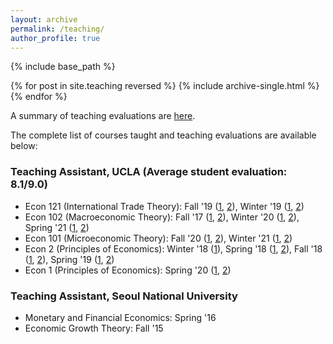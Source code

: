 ```yaml
---
layout: archive
permalink: /teaching/
author_profile: true
---
```


{% include base_path %}

{% for post in site.teaching reversed %}
  {% include archive-single.html %}
{% endfor %}

A summary of teaching evaluations are [here](https://www.dropbox.com/s/o1b0o77nz06a8rb/Hong_Teaching_Eval.pdf?raw=1). 

The complete list of courses taught and teaching evaluations are available below: 

### Teaching Assistant, UCLA (Average student evaluation: 8.1/9.0)

* Econ 121 (International Trade Theory): Fall '19 ([1](https://www.dropbox.com/s/0uo66mcercju5b3/HONG_Y._-_19F_ECON_121L_LAB_1B.pdf?raw=1), [2](https://www.dropbox.com/s/i8u289e5ederkhg/HONG_Y._-_19F_ECON_121L_LAB_1A.pdf?raw=1)), Winter '19 ([1](https://www.dropbox.com/s/758bm5i8v1uqrbd/HONG_Y._-_19W_ECON_121L_LAB_2B.pdf?raw=1), [2](https://www.dropbox.com/s/xpor73py2jxdglv/HONG_Y._-_19W_ECON_121L_LAB_2A.pdf?raw=1))
* Econ 102 (Macroeconomic Theory): Fall '17 ([1](https://www.dropbox.com/s/2ef6bz5fo93qlig/HONG_Y._-_17F_ECON_102_DIS_1G.pdf?raw=1), [2](https://www.dropbox.com/s/p728l63rgeb2wp2/HONG_Y._-_17F_ECON_102_DIS_1E.pdf?raw=1)), Winter '20 ([1](https://www.dropbox.com/s/1y2tyy5z0bs7bpc/HONG_Y._-_20F_ECON_101_DIS_1G.pdf?raw=1), [2](https://www.dropbox.com/s/dctqbvw5cdpoq7l/HONG_Y._-_20F_ECON_101_DIS_1J.pdf?raw=1)), Spring '21 ([1](https://www.dropbox.com/s/fgxfbs416a6yox8/HONG_Y._-_21S_ECON_102_DIS_1I.pdf?raw=1), [2](https://www.dropbox.com/s/qpokd9h5u2hnyzh/HONG_Y._-_21S_ECON_102_DIS_1P.pdf?raw=1))
* Econ 101 (Microeconomic Theory): Fall '20 ([1](https://www.dropbox.com/s/1y2tyy5z0bs7bpc/HONG_Y._-_20F_ECON_101_DIS_1G.pdf?raw=1), [2](https://www.dropbox.com/s/dctqbvw5cdpoq7l/HONG_Y._-_20F_ECON_101_DIS_1J.pdf?raw=1)), Winter '21 ([1](https://www.dropbox.com/s/yr3wxgwm8c1w5r3/HONG_Y._-_21W_ECON_101_DIS_1G.pdf?raw=1), [2](https://www.dropbox.com/s/umkmndelwzqjh0e/HONG_Y._-_21W_ECON_101_DIS_1H.pdf?raw=1))
* Econ 2 (Principles of Economics): Winter '18 ([1](https://www.dropbox.com/s/2e9jnvtvrafdo1g/HONG_Y._-_18W_ECON_2_DIS_1A.pdf?raw=1)), Spring '18 ([1](https://www.dropbox.com/s/g8dxudx9xziajdy/HONG_Y._-_18S_ECON_2_DIS_1M.pdf?raw=1), [2](https://www.dropbox.com/s/13dlrnrkzhes2it/HONG_Y._-_18S_ECON_2_DIS_1N.pdf?raw=1)), Fall '18 ([1](https://www.dropbox.com/s/j1aa5ky27sj6nlo/HONG_Y._-_18F_ECON_2_DIS_1C.pdf?raw=1), [2](https://www.dropbox.com/s/3huijdb0twy5x53/HONG_Y._-_18F_ECON_2_DIS_1G.pdf?raw=1)), Spring '19 ([1](https://www.dropbox.com/s/zazat1ganswmar4/HONG_Y._-_19S_ECON_2_DIS_1D.pdf?raw=1), [2](https://www.dropbox.com/s/v02kz4cm202i7v7/HONG_Y._-_19S_ECON_2_DIS_1N.pdf?raw=1))
* Econ 1 (Principles of Economics): Spring '20 ([1](https://www.dropbox.com/s/yru6e64vng8x8e9/HONG_Y._-_20S_ECON_1_QIZ_1F.pdf?raw=1), [2](https://www.dropbox.com/s/07ear1opg31lpev/HONG_Y._-_20S_ECON_1_QIZ_1K.pdf?raw=1))
        
### Teaching Assistant, Seoul National University
        
* Monetary and Financial Economics: Spring '16
* Economic Growth Theory: Fall '15
